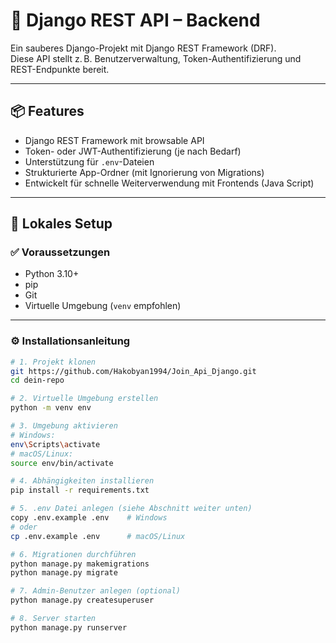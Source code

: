 # 🧩 Django REST API – Backend

Ein sauberes Django-Projekt mit Django REST Framework (DRF).  
Diese API stellt z. B. Benutzerverwaltung, Token-Authentifizierung und REST-Endpunkte bereit.

---

## 📦 Features

- Django REST Framework mit browsable API
- Token- oder JWT-Authentifizierung (je nach Bedarf)
- Unterstützung für `.env`-Dateien
- Strukturierte App-Ordner (mit Ignorierung von Migrations)
- Entwickelt für schnelle Weiterverwendung mit Frontends (Java Script)

---

## 🚀 Lokales Setup

### ✅ Voraussetzungen

- Python 3.10+
- pip
- Git
- Virtuelle Umgebung (`venv` empfohlen)

---

### ⚙️ Installationsanleitung

```bash
# 1. Projekt klonen
git https://github.com/Hakobyan1994/Join_Api_Django.git
cd dein-repo

# 2. Virtuelle Umgebung erstellen
python -m venv env

# 3. Umgebung aktivieren
# Windows:
env\Scripts\activate
# macOS/Linux:
source env/bin/activate

# 4. Abhängigkeiten installieren
pip install -r requirements.txt

# 5. .env Datei anlegen (siehe Abschnitt weiter unten)
copy .env.example .env    # Windows
# oder
cp .env.example .env      # macOS/Linux

# 6. Migrationen durchführen
python manage.py makemigrations
python manage.py migrate

# 7. Admin-Benutzer anlegen (optional)
python manage.py createsuperuser

# 8. Server starten
python manage.py runserver 